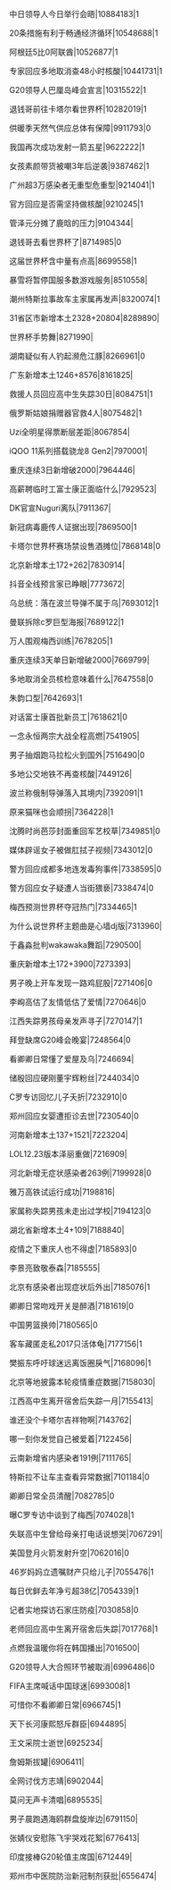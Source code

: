 中日领导人今日举行会晤|10884183|1

20条措施有利于畅通经济循环|10548688|1

阿根廷5比0阿联酋|10526877|1

专家回应多地取消查48小时核酸|10441731|1

G20领导人巴厘岛峰会宣言|10315522|1

退钱哥前往卡塔尔看世界杯|10282019|1

供暖季天然气供应总体有保障|9911793|0

我国再次成功发射一箭五星|9622222|1

女孩素颜带货被嘲3年后逆袭|9387462|1

广州超3万感染者无重型危重型|9214041|1

官方回应是否需坚持做核酸|9210245|1

管泽元分摊了鹿晗的压力|9104344|

退钱哥去看世界杯了|8714985|0

这届世界杯含中量有点高|8699558|1

暴雪将暂停国服多数游戏服务|8510558|

潮州特斯拉事故车主家属再发声|8320074|1

31省区市新增本土2328+20804|8289890|

世界杯手势舞|8271990|

湖南疑似有人钓起濒危江豚|8266961|0

广东新增本土1246+8576|8161825|

救援人员回应高中生失踪30日|8084751|1

俄罗斯姑娘捐赠器官救4人|8075482|1

Uzi全明星得票断层差距|8067854|

iQOO 11系列搭载骁龙8 Gen2|7970001|

重庆连续3日新增破2000|7964446|

高薪聘临时工富士康正面临什么|7929523|

DK官宣Nuguri离队|7911367|

新冠病毒鹿传人证据出现|7869500|1

卡塔尔世界杯赛场禁设售酒摊位|7868148|0

北京新增本土172+262|7830914|

抖音全线预言家已睁眼|7773672|

乌总统：落在波兰导弹不属于乌|7693012|1

曼联拆除c罗巨型海报|7689122|1

万人围观梅西训练|7678205|1

重庆连续3天单日新增破2000|7669799|

多地取消全员核检意味着什么|7647558|0

朱韵口型|7642693|1

对话富士康首批新员工|7618621|0

一念永恒两宗大战全程高燃|7541905|

男子抽烟跑马拉松火到国外|7516490|0

多地公交地铁不再查核酸|7449126|

波兰称俄制导弹落入其境内|7392091|1

原来猫咪也会顺拐|7364228|1

沈腾时尚芭莎封面重回军艺校草|7349851|0

媒体辟谣女子被做肛拭子视频|7343012|0

警方回应成都多地连发毒狗事件|7338595|0

警方回应女子疑遭人当街猥亵|7338474|0

梅西预测世界杯夺冠热门|7334465|1

为什么说世界杯主题曲是心墙dj版|7313960|

于鑫淼批判wakawaka舞蹈|7290500|

重庆新增本土172+3900|7273393|

男子晚上开车发现一路鸡屁股|7271406|0

李峋高估了友情低估了爱情|7270646|0

江西失踪男孩母亲发声寻子|7270147|1

拜登缺席G20峰会晚宴|7248564|0

看卿卿日常懂了爱屋及乌|7246694|

储殷回应硬刚董宇辉粉丝|7244034|0

C罗专访回忆儿子夭折|7232910|0

郑州回应女婴遭拒诊去世|7230540|0

河南新增本土137+1521|7223204|

LOL12.23版本泽丽重做|7216909|

河北新增无症状感染者263例|7199928|0

雅万高铁试运行成功|7198816|

家属称失踪男孩未走出过学校|7194123|0

湖北省新增本土4+109|7188840|

疫情之下重庆人也不得虚|7185893|0

李景亮致敬泰森|7185555|

北京有感染者出现症状后外出|7185076|1

卿卿日常吻戏开关是醉酒|7181619|0

中国男篮换帅|7180565|0

客车藏匿走私2017只活体龟|7177156|1

樊振东呼吁球迷远离饭圈戾气|7168096|1

北京等地披露本轮疫情重症数据|7158030|

江西高中生离开宿舍后失踪一月|7155413|

谁还没个卡塔尔吉祥物啊|7143762|

哪一刻你发觉自己被爱着|7122456|

云南新增省内感染者191例|7111765|

特斯拉不让车主查看异常数据|7101184|0

卿卿日常全员清醒|7082785|0

曝C罗专访中谈到了梅西|7074028|1

失联高中生曾给母亲打电话说想哭|7067291|

美国登月火箭发射升空|7062016|0

46岁妈妈立遗嘱财产只给儿子|7055476|1

每日优鲜去年净亏超38亿|7054339|1

记者实地探访石家庄防疫|7030858|0

老师回应高中生离开宿舍后失踪|7017768|1

点燃我温暖你将在韩国播出|7016500|

G20领导人大合照环节被取消|6996486|0

FIFA主席喊话中国球迷|6993008|1

可惜你不看卿卿日常|6966745|1

天下长河康熙怒斥群臣|6944895|

王文采院士逝世|6925234|

詹姆斯拔罐|6906411|

全网讨伐方志靖|6902044|

莫问无声卡清唱|6895535|

男子晨跑遇海鸥群盘旋岸边|6791150|

张婧仪安慰陈飞宇哭戏花絮|6776413|

印度接棒G20轮值主席国|6712449|

郑州市中医院防治新冠制剂获批|6556474|

